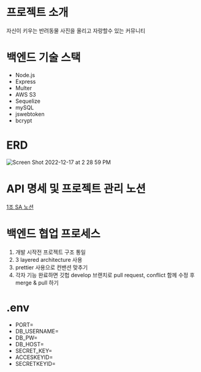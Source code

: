 # 프로젝트 소개
자신이 키우는 반려동물 사진을 올리고 자랑할수 있는 커뮤니티 

# 백엔드 기술 스택
* Node.js
* Express
* Multer
* AWS S3
* Sequelize
* mySQL
* jswebtoken
* bcrypt

# ERD
![Screen Shot 2022-12-17 at 2 28 59 PM](https://user-images.githubusercontent.com/116314838/209049240-ec6d1469-dd34-4f0a-89fa-b12ca00603fd.png)

# API 명세 및 프로젝트 관리 노션 
[1조 SA 노션](https://www.notion.so/1-SA-fe91e4a3548249bf9874b5a45755e8fe)

# 백엔드 협업 프로세스 
1. 개발 시작전 프로젝트 구조 통일
2. 3 layered architecture 사용
3. prettier 사용으로 컨밴션 맞추기 
4. 각자 기능 완료하면 깃헙 develop 브랜치로 pull request, conflict 함께 수정 후 merge & pull 하기


# .env
* PORT=
* DB_USERNAME=
* DB_PW=
* DB_HOST=
* SECRET_KEY=
* ACCESKEYID=
* SECRETKEYID=

